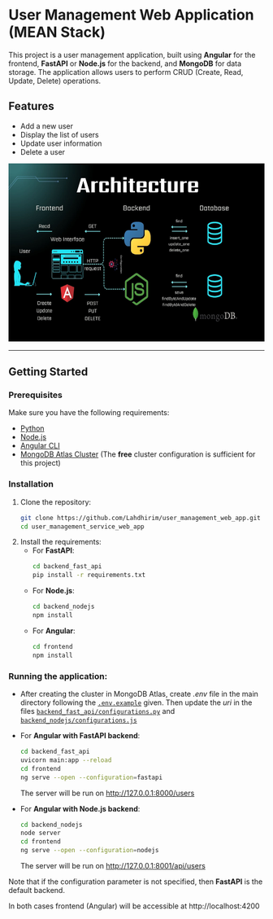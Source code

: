 # User Management Web Application (MEAN Stack)

This project is a user management application, built using **Angular** for the frontend, **FastAPI** or **Node.js** for the backend, and **MongoDB** for data storage. The application allows users to perform CRUD (Create, Read, Update, Delete) operations.

## Features
- Add a new user
- Display the list of users
- Update user information
- Delete a user

<div style="text-align: center;">
    <img src="imgs/architecture.jpg" alt="CV" width="650" height="350"/>
</div>

---

## Getting Started

### Prerequisites
Make sure you have the following requirements:
- [Python](http://python.org/downloads/)
- [Node.js](https://nodejs.org/en/download)
- [Angular CLI](https://angular.dev/tools/cli)
- [MongoDB Atlas Cluster](https://www.mongodb.com/) (The **free** cluster configuration is sufficient for this project)

### Installation
1. Clone the repository:
    ```bash
    git clone https://github.com/Lahdhirim/user_management_web_app.git
    cd user_management_service_web_app
    ```
2. Install the requirements:
    - For **FastAPI**:
        ```bash
        cd backend_fast_api
        pip install -r requirements.txt
        ```
    - For **Node.js**:
        ```bash
        cd backend_nodejs
        npm install
        ```
    - For **Angular**:
        ```bash
        cd frontend
        npm install
        ```
### Running the application:
- After creating the cluster in MongoDB Atlas, create *.env* file in the main directory following the [`.env.example`](.env.example) given. 
Then update the *uri* in the files [`backend_fast_api/configurations.py`](backend_fast_api/configurations.py) and [`backend_nodejs/configurations.js`](backend_nodejs/configurations.js)
- For **Angular with FastAPI backend**:
    ```bash
    cd backend_fast_api
    uvicorn main:app --reload
    cd frontend
    ng serve --open --configuration=fastapi
    ```
    The server will be run on http://127.0.0.1:8000/users

- For **Angular with Node.js backend**:
    ```bash
    cd backend_nodejs
    node server
    cd frontend
    ng serve --open --configuration=nodejs
    ```
    The server will be run on http://127.0.0.1:8001/api/users

Note that if the configuration parameter is not specified, then **FastAPI** is the default backend.

In both cases frontend (Angular) will be accessible at http://localhost:4200 